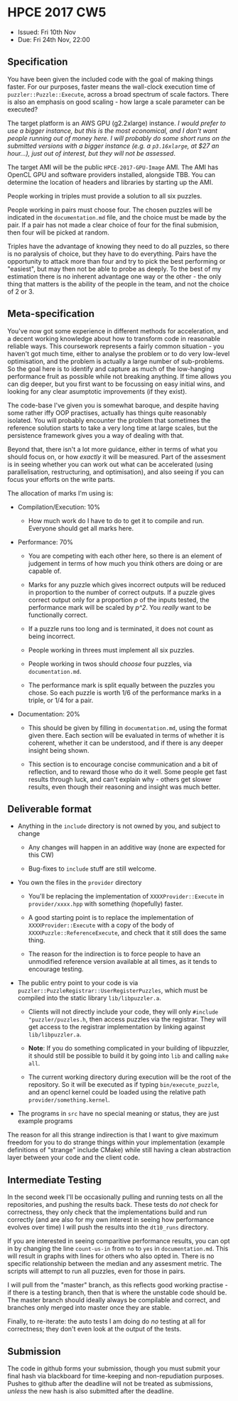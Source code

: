 HPCE 2017 CW5
=============

- Issued: Fri 10th Nov
- Due: Fri 24th Nov, 22:00

Specification
-------------

You have been given the included code with the
goal of making things faster. For our purposes,
faster means the wall-clock execution time of
`puzzler::Puzzle::Execute`, across a broad spectrum
of scale factors. There is also an emphasis on
good scaling - how large a scale parameter can
be executed?

The target platform is an AWS GPU (g2.2xlarge) instance. _I would
prefer to use a bigger instance, but this is the most economical,
and I don't want people running out of money here. I will probably
do some short runs on the submitted versions with a bigger instance
(e.g. a `p3.16xlarge`, at $27 an hour...), just out of interest,
but they will not be assessed_.

The target AMI will be the public `HPCE-2017-GPU-Image` AMI.
The AMI has OpenCL GPU and software providers installed, alongside
TBB. You can determine the location of headers and libraries by
starting up the AMI.

People working in triples must provide a solution to all six puzzles.

People working in pairs must choose four. The chosen puzzles will be
indicated in the `documentation.md` file, and the choice must be made
by the pair. If a pair has not made a clear choice of four for the
final submision, then four will be picked at random.

Triples have the advantage of knowing they need to 
do all puzzles, so there is no paralysis of choice, but they
have to do everything. Pairs have the opportunity to attack
more than four and try to pick the best performing or "easiest",
but may then not be able to probe as deeply. To the best
of my estimation there is no inherent advantage one
way or the other - the only thing that matters is the
ability of the people in the team, and not the choice of 2 or 3.

Meta-specification
------------------

You've now got some experience in different methods
for acceleration, and a decent working knowledge
about how to transform code in reasonable reliable
ways. This coursework represents a fairly common
situation - you haven't got much time, either to analyse
the problem or to do very low-level optimisation, and the problem
is actually a large number of sub-problems. So the goal
here is to identify and capture as much of the low-hanging
performance fruit as possible while not breaking anything.
If time allows you can dig deeper, but you first want to be
focussing on easy initial wins, and looking for any
clear asumptotic improvements (if they exist).

The code-base I've given you is somewhat baroque,
and despite having some rather iffy OOP practises,
actually has things quite reasonably
isolated. You will probably encounter the problem
that sometimes the reference solution starts to take
a very long time at large scales, but the persistence
framework gives you a way of dealing with that.

Beyond that, there isn't a lot more guidance, either
in terms of what you should focus on, or how
_exactly_ it will be measured. Part of the assesment
is in seeing whether you can work out what can be
accelerated (using parallelisation, restructuring, and
optimisation), and also seeing if you can focus your
efforts on the write parts.

The allocation of marks I'm using is:

- Compilation/Execution: 10%

  - How much work do I have to do to get it to compile and run.
    Everyone should get all marks here.

- Performance: 70%

  - You are competing with each other here, so there is an element of
    judgement in terms of how much you think others are doing or are
    capable of.
  
  - Marks for any puzzle which gives incorrect outputs will be
    reduced in proportion to the number of correct outputs. If
    a puzzle gives correct output only for a proportion _p_ of
    the inputs tested, the performance mark will be scaled by _p^2_. 
    You *really* want to be functionally correct.

  - If a puzzle runs too long and is terminated, it does not count
    as being incorrect.

  - People working in threes must implement all six puzzles.

  - People working in twos should _choose_ four puzzles, via `documentation.md`.

  - The performance mark is split equally between the puzzles
    you chose. So each puzzle is worth 1/6 of the performance marks in a
    triple, or 1/4 for a pair.
   
- Documentation: 20%

  - This should be given by filling in `documentation.md`, using
    the format given there. Each section will be evaluated in terms
    of whether it is coherent, whether it can be understood, and
    if there is any deeper insight being shown.

  - This section is to encourage concise communication and a bit of
    reflection, and to reward those who do it well. Some people get
    fast results through luck, and can't explain why - others get slower
    results, even though their reasoning and insight was much better.


Deliverable format
------------------

- Anything in the `include` directory is not owned by you, and subject to change

  - Any changes will happen in an additive way (none are expected for this CW)

  - Bug-fixes to `include` stuff are still welcome.

- You own the files in the `provider` directory

  - You'll be replacing the implementation of `XXXXProvider::Execute` in `provider/xxxx.hpp`
    with something (hopefully) faster.

  - A good starting point is to replace the implementation of `XXXXProvider::Execute` with a copy
    of the body of `XXXXPuzzle::ReferenceExecute`, and check that it still does the same thing.

  - The reason for the indirection is to force people to have an unmodified reference version
    available at all times, as it tends to encourage testing.

- The public entry point to your code is via `puzzler::PuzzleRegistrar::UserRegisterPuzzles`,
    which must be compiled into the static library `lib/libpuzzler.a`.

    - Clients will not directly include your code, they will only `#include "puzzler/puzzles.h`,
      then access puzzles via the registrar. They will get access to the registrar implementation
      by linking against `lib/libpuzzler.a`.

    - **Note**: If you do something complicated in your building of libpuzzler, it should still be
      possible to build it by going into `lib` and calling `make all`.

    - The current working directory during execution will be the root of the repository. So
      it will be executed as if typing `bin/execute_puzzle`, and an opencl kernel could be
      loaded using the relative path `provider/something.kernel`.

- The programs in `src` have no special meaning or status, they are just example programs

The reason for all this strange indirection is that I want to give
maximum freedom for you to do strange things within your implementation
(example definitions of "strange" include CMake) while still having a clean
abstraction layer between your code and the client code.

Intermediate Testing
--------------------

In the second week I'll be occasionally pulling and running tests on all the repositories,
and pushing the results back. These tests do _not_ check for correctness, they only check
that the implementations build and run correctly (and are also for my own interest
in seeing how performance evolves over time) I will push the results into
the `dt10_runs` directory.

If you are interested in seeing comparitive performance results, you can opt in
by changing the line `count-us-in` from `no` to `yes` in `documentation.md`.
This will result in graphs with lines for others who also opted in. There is no
specific relationship between the median and any assesment metric. The scripts will
attempt to run all puzzles, even for those in pairs. 

I will pull from the "master" branch, as this reflects good working practise - if
there is a testing branch, then that is where the unstable code should
be. The master branch should ideally always be compilable and correct, and
branches only merged into master once they are stable.

Finally, to re-iterate: the auto tests I am doing do _no_ testing at all for correctness;
they don't even look at the output of the tests.

Submission
----------

The code in github forms your submission, though you must submit your
final hash via blackboard for time-keeping and non-repudiation purposes.
Pushes to github after the deadline will not be treated as submissions,
_unless_ the new hash is also submitted after the deadline.

